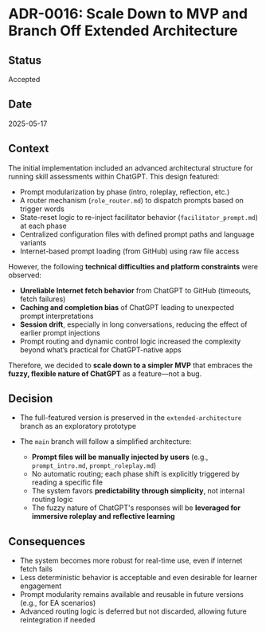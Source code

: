 # ADR-0016: Scale Down to MVP and Branch Off Extended Architecture

## Status
Accepted

## Date
2025-05-17

## Context

The initial implementation included an advanced architectural structure for running skill assessments within ChatGPT. This design featured:

- Prompt modularization by phase (intro, roleplay, reflection, etc.)
- A router mechanism (`role_router.md`) to dispatch prompts based on trigger words
- State-reset logic to re-inject facilitator behavior (`facilitator_prompt.md`) at each phase
- Centralized configuration files with defined prompt paths and language variants
- Internet-based prompt loading (from GitHub) using raw file access

However, the following **technical difficulties and platform constraints** were observed:

- **Unreliable Internet fetch behavior** from ChatGPT to GitHub (timeouts, fetch failures)
- **Caching and completion bias** of ChatGPT leading to unexpected prompt interpretations
- **Session drift**, especially in long conversations, reducing the effect of earlier prompt injections
- Prompt routing and dynamic control logic increased the complexity beyond what’s practical for ChatGPT-native apps

Therefore, we decided to **scale down to a simpler MVP** that embraces the **fuzzy, flexible nature of ChatGPT** as a feature—not a bug.

## Decision

- The full-featured version is preserved in the `extended-architecture` branch as an exploratory prototype
- The `main` branch will follow a simplified architecture:

  - **Prompt files will be manually injected by users** (e.g., `prompt_intro.md`, `prompt_roleplay.md`)
  - No automatic routing; each phase shift is explicitly triggered by reading a specific file
  - The system favors **predictability through simplicity**, not internal routing logic
  - The fuzzy nature of ChatGPT's responses will be **leveraged for immersive roleplay and reflective learning**

## Consequences

- The system becomes more robust for real-time use, even if internet fetch fails
- Less deterministic behavior is acceptable and even desirable for learner engagement
- Prompt modularity remains available and reusable in future versions (e.g., for EA scenarios)
- Advanced routing logic is deferred but not discarded, allowing future reintegration if needed